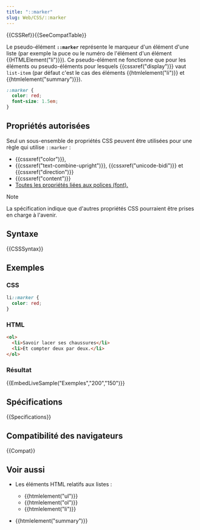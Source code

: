 ```yaml
---
title: "::marker"
slug: Web/CSS/::marker
---
```


{{CSSRef}}{{SeeCompatTable}}

Le pseudo-élément **`::marker`** représente le marqueur d'un élément d'une liste (par exemple la puce ou le numéro de l'élément d'un élément {{HTMLElement("li")}}). Ce pseudo-élément ne fonctionne que pour les éléments ou pseudo-éléments pour lesquels {{cssxref("display")}} vaut `list-item` (par défaut c'est le cas des éléments {{htmlelement("li")}} et {{htmlelement("summary")}}).

```css
::marker {
  color: red;
  font-size: 1.5em;
}
```

## Propriétés autorisées

Seul un sous-ensemble de propriétés CSS peuvent être utilisées pour une règle qui utilise `::marker` :

- {{cssxref("color")}},
- {{cssxref("text-combine-upright")}}, {{cssxref("unicode-bidi")}} et {{cssxref("direction")}}
- {{cssxref("content")}}
- [Toutes les propriétés liées aux polices (font).](/fr/docs/Web/CSS/CSS_fonts)

> [!NOTE]
> La spécification indique que d'autres propriétés CSS pourraient être prises en charge à l'avenir.

## Syntaxe

{{CSSSyntax}}

## Exemples

### CSS

```css
li::marker {
  color: red;
}
```

### HTML

```html
<ol>
  <li>Savoir lacer ses chaussures</li>
  <li>Et compter deux par deux.</li>
</ol>
```

### Résultat

{{EmbedLiveSample("Exemples","200","150")}}

## Spécifications

{{Specifications}}

## Compatibilité des navigateurs

{{Compat}}

## Voir aussi

- Les éléments HTML relatifs aux listes :

  - {{htmlelement("ul")}}
  - {{htmlelement("ol")}}
  - {{htmlelement("li")}}

- {{htmlelement("summary")}}
